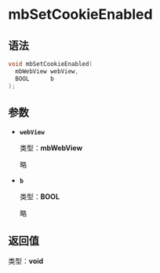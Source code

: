 # mbSetCookieEnabled

## 语法

``` cpp
void mbSetCookieEnabled(
  mbWebView webView,
  BOOL      b
);
```

## 参数

- **`webView`**

  类型：**mbWebView**

  略

- **`b`**

  类型：**BOOL**

  略

## 返回值

类型：**void**
